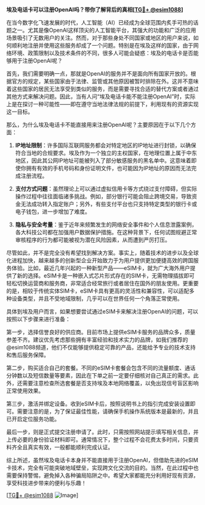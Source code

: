 **埃及电话卡可以注册OpenAI吗？带你了解背后的真相[[TG💪+ @esim1088](https://t.me/s/esim1088)]**

在当今数字化飞速发展的时代，人工智能（AI）已经成为全球范围内炙手可热的话题之一。尤其是像OpenAI这样顶尖的人工智能平台，其强大的功能和广泛的应用场景吸引了无数用户的关注。然而，对于那些身处不同国家或地区的用户来说，如何顺利地注册并使用这些服务却成了一个问题。特别是在埃及这样的国家，由于网络环境、政策限制以及技术条件的不同，很多人可能会疑惑：埃及的电话卡是否能够用于注册OpenAI呢？

首先，我们需要明确一点，那就是OpenAI的服务并不是面向所有国家开放的。根据官方的规定，某些国家由于法律、监管或其他原因被暂时排除在外。这并不意味着这些国家的居民无法享受到类似的服务，而是需要寻找合适的替代方案或者通过其他方式来解决问题。因此，当有人问“埃及电话卡能不能注册OpenAI”时，实际上是在探讨一种可能性——即在遵守当地法律法规的前提下，利用现有的资源实现这一目标。

那么，为什么埃及电话卡不能直接用来注册OpenAI呢？主要原因在于以下几个方面：

1. **IP地址限制**：许多国际互联网服务都会对特定地区的IP地址进行封锁，以确保符合当地的合规要求。埃及作为一个独立的主权国家，在地理位置上属于中东地区，因此其公网IP地址可能被列入了部分敏感服务的黑名单中。这意味着即使你拥有有效的手机号码和身份证明文件，也可能因为IP地址的原因而无法完成注册流程。

2. **支付方式问题**：虽然理论上可以通过虚拟信用卡等方式绕过支付障碍，但实际操作过程中往往面临诸多挑战。例如，部分银行可能会阻止跨境交易，导致资金无法成功转入指定账户；另外，有些支付平台也只支持特定类型的银行卡或电子钱包，进一步增加了难度。

3. **隐私与安全考量**：鉴于近年来频繁发生的网络安全事件和个人信息泄露案例，各大科技公司都在加强用户数据保护措施。在这种背景下，任何试图规避正常审核程序的行为都可能被视为潜在风险因素，从而遭到严厉打压。

尽管如此，并不是完全没有希望找到解决方案。事实上，随着技术的进步以及全球化进程加快，越来越多的创新型企业开始致力于为用户提供更加便捷高效的跨国服务体验。比如，最近几年兴起的一种新型产品——eSIM卡，就为广大海外用户提供了新的选择。eSIM卡是一种嵌入式芯片形式存在的SIM卡，无需物理插拔即可轻松切换运营商和服务商，非常适合经常旅行或者居住在国外的朋友使用。更重要的是，相较于传统实体SIM卡，eSIM卡具有更高的灵活性和兼容性，可以适配多种设备类型，并且不受地域限制，几乎可以在世界任何一个角落正常使用。

具体到埃及用户而言，如果想要尝试通过eSIM卡来解决注册OpenAI的问题，可以按照以下步骤来进行准备：

第一步，选择信誉良好的供应商。目前市场上提供eSIM卡服务的品牌众多，质量参差不齐。建议优先考虑那些拥有丰富经验和技术实力的品牌，如我们推荐的@esim1088频道，他们不仅能够提供稳定可靠的产品，还能给予专业的技术支持和售后服务保障。

第二步，购买适合自己的套餐。不同的eSIM卡套餐会包含不同的流量额度、通话分钟数以及短信数量等要素，因此在下单之前一定要仔细核对自己真正的需求。此外，还需要注意检查所选套餐是否支持埃及本地网络覆盖，以免出现信号盲区影响正常使用效果。

第三步，激活并绑定设备。收到eSIM卡后，按照说明书上的指引完成安装设置即可。需要注意的是，为了保证最佳性能，请确保手机操作系统版本是最新的，并且已开启定位服务功能。

最后一步，则是正式提交注册申请了。此时，只需按照网站提示填写相关信息，并上传必要的身份验证材料即可。通常情况下，整个过程不会花费太多时间，只要资料齐全且真实有效，一般都能顺利完成认证。

综上所述，虽然埃及电话卡本身并不能直接用于注册OpenAI，但借助先进的eSIM卡技术，完全有可能突破地域壁垒，实现跨文化交流的目的。当然，在此过程中也需要保持警惕，避免掉入各种骗局陷阱之中。希望大家都能充分利用好现有资源，享受科技进步带来的便利与乐趣！

[[TG💪+ @esim1088](https://t.me/s/esim1088) ![Image](https://i.postimg.cc/4NQfJmqS/Snipaste-2025-05-13-00-14-12.png)]